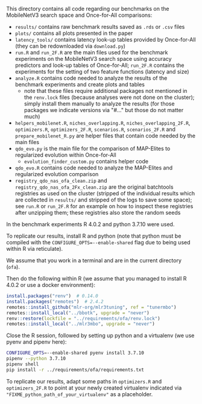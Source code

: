 This directory contains all code regarding our benchmarks on the MobileNetV3 search space and Once-for-All comparisons:

* `results/` contains raw benchmark results saved as `.rds` or `.csv` files
* `plots/` contains all plots presented in the paper
* `latency_tools/` contains latency look-up tables provided by Once-for-All (they can be redownloaded via `download.py`)
* `run.R` and `run_2F.R` are the main files used for the benchmark experiments on the MobileNetV3 search space using
  accuracy predictors and look-up tables of Once-for-All; `run_2F.R` contains the experiments for the setting of two
  feature functions (latency and size)
* `analyze.R` contains code needed to analyze the results of the benchmark experiments and create plots and tables
    * note that these files require additional packages not mentioned in the `renv.lock` files (because analyses were not
      done on the cluster); simply install them manually to analyze the results (for those packages we indicate versions via "#..." but those do not matter much)
* `helpers_mobilenet.R`, `niches_overlapping.R`, `niches_overlapping_2F.R`, `optimizers.R`, `optimizers_2F.R`, `scenarios.R`, `scenarios_2F.R` and `prepare_mobilenet_R.py` are helper files that contain code needed by the main files
* `qdo_evo.py` is the main file for the comparison of MAP-Elites to regularized evolution within Once-for-All
  * `evolution_finder_custom.py` contains helper code
* `qdo_evo.R` contains code needed to analyze the MAP-Elites and regularized evolution comparison
* `registry_qdo_nas_ofa_clean.zip` and `registry_qdo_nas_ofa_2Fx_clean.zip` are the original batchtools
    registries as used on the cluster (stripped of the individual results which are collected in `results/` and stripped
    of the logs to save some space); see `run.R` or `run_2F.R` for an example on how to inspect these registries
    after unzipping them; these registries also store the random seeds


In the benchmark experiments R 4.0.2 and python 3.7.10 were used.

To replicate our results, install R and python (note that python must be compiled with the `CONFIGURE_OPTS=--enable-shared` flag due to being used within R via reticulate).

We assume that you work in a terminal and are in the current directory (`ofa`).

Then do the following within R (we assume that you managed to install R 4.0.2 or use a docker environment):

```r
install.packages("renv")  # 0.14.0
install.packages("remotes")  # 2.4.2
remotes::install_github("mlr-org/mlr3tuning", ref = "tunermbo")
remotes::install_local("../bbotk", upgrade = "never")
renv::restore(lockfile = "../requirements/ofa/renv.lock")
remotes::install_local("../mlr3mbo", upgrade = "never")
```

Close the R session, followed by setting up python and a virtualenv (we use pyenv and pipenv here):

```bash
CONFIGURE_OPTS=--enable-shared pyenv install 3.7.10
pipenv --python 3.7.10
pipenv shell
pip install -r ../requirements/ofa/requirements.txt
```

To replicate our results, adapt some paths in `optimizers.R` and `optimizers_2F.R` to point at your newly created virtualenv indicated via `"FIXME_python_path_of_your_virtualenv"` as a placeholder.

